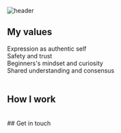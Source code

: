 ![header](https://capsule-render.vercel.app/api?type=waving&color=#555555&height=300&section=header&text=Nari%20Park&fontSize=90)

## My values
Expression as authentic self <br />
Safety and trust <br />
Beginners's mindset and curiosity <br />
Shared understanding and consensus <br />
<br />
## How I work
<br />
## Get in touch




<!--

![Github Stats](https://github-readme-stats.vercel.app/api?username=sseul1111&show_icons=true&theme=material-palenight)
<br />
[![Top Langs](https://github-readme-stats.vercel.app/api/top-langs/?username=sseul1111&layout=compact&theme=material-palenight&langs_count=8)](https://github.com/anuraghazra/github-readme-stats)

![header](https://capsule-render.vercel.app/api?type=wave&color=auto&height=300&section=header&text=I'm%20Nari&fontSize=90)
<br />
<img src="https://img.shields.io/badge/TypeScript-3178C6?style=flat&logo=TypeScript&logoColor=white"/>


### Hi there 👋
**sseul1111/sseul1111** is a ✨ _special_ ✨ repository because its `README.md` (this file) appears on your GitHub profile.

Here are some ideas to get you started:

- 🔭 I’m currently working on ...
- 🌱 I’m currently learning ...
- 👯 I’m looking to collaborate on ...
- 🤔 I’m looking for help with ...
- 💬 Ask me about ...
- 📫 How to reach me: ...
- 😄 Pronouns: ...
- ⚡ Fun fact: ...
-->
